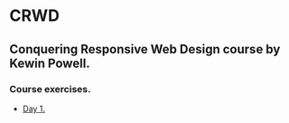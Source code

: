 # CRWD

## Conquering Responsive Web Design course by Kewin Powell.

### Course exercises.
- [Day 1.](https://prasad-mutnale.github.io/CRWD/Day-01/challenge1/)

